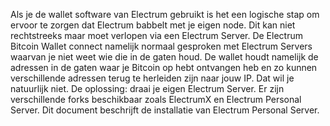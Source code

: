 Als je de wallet software van Electrum gebruikt is het een logische stap om ervoor te zorgen dat Electrum babbelt met je eigen node. Dit kan niet rechtstreeks maar moet verlopen via een Electrum Server. De Electrum Bitcoin Wallet connect namelijk normaal gesproken met Electrum Servers waarvan je niet weet wie die in de gaten houd. De wallet houdt namelijk de adressen in de gaten waar je Bitcoin op hebt ontvangen heb en zo kunnen verschillende adressen terug te herleiden zijn naar jouw IP. Dat wil je natuurlijk niet. De oplossing: draai je eigen Electrum Server. Er zijn verschillende forks beschikbaar zoals ElectrumX en Electrum Personal Server. Dit document beschrijft de installatie van Electrum Personal Server.


